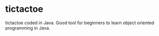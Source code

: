 # tictactoe
tictactoe coded in Java.
Good tool for beginners to learn object oriented programming in Java.

